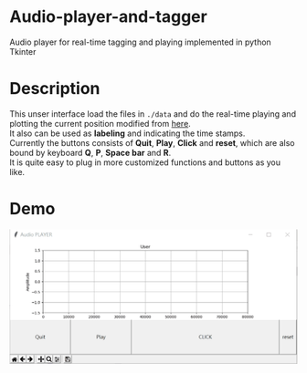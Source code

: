 # Audio-player-and-tagger
Audio player for real-time tagging and playing implemented in python Tkinter

# Description
This unser interface load the files in ```./data``` and do the real-time playing and plotting the current position modified from [here](https://gist.github.com/seyyah/3916450).   
It also can be used as **labeling** and indicating the time stamps.   
Currently the buttons consists of **Quit**, **Play**, **Click** and **reset**, which are also bound by keyboard **Q**, **P**, **Space bar** and **R**.  
It is quite easy to plug in more customized functions and buttons as you like.

# Demo
![UI of audio player](./demo.gif)
